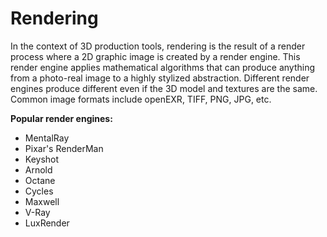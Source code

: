 # Rendering

In the context of 3D production tools, rendering is the result of a render process where a 2D graphic image is created by a render engine. This render engine applies mathematical algorithms that can produce anything from a photo-real image to a highly stylized abstraction. Different render engines produce different even if the 3D model and textures are the same. Common image formats include openEXR, TIFF, PNG, JPG, etc.

**Popular render engines:**

- MentalRay
- Pixar's RenderMan
- Keyshot
- Arnold
- Octane
- Cycles
- Maxwell
- V-Ray
- LuxRender
